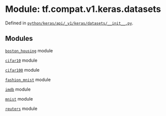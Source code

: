 <div itemscope itemtype="http://developers.google.com/ReferenceObject">
<meta itemprop="name" content="tf.compat.v1.keras.datasets" />
<meta itemprop="path" content="Stable" />
</div>

# Module: tf.compat.v1.keras.datasets





Defined in [`python/keras/api/_v1/keras/datasets/__init__.py`](/code/stable/tensorflow/python/keras/api/_v1/keras/datasets/__init__.py).

<!-- Placeholder for "Used in" -->


## Modules

[`boston_housing`](../../../../tf/compat/v1/keras/datasets/boston_housing.md) module

[`cifar10`](../../../../tf/compat/v1/keras/datasets/cifar10.md) module

[`cifar100`](../../../../tf/compat/v1/keras/datasets/cifar100.md) module

[`fashion_mnist`](../../../../tf/compat/v1/keras/datasets/fashion_mnist.md) module

[`imdb`](../../../../tf/compat/v1/keras/datasets/imdb.md) module

[`mnist`](../../../../tf/compat/v1/keras/datasets/mnist.md) module

[`reuters`](../../../../tf/compat/v1/keras/datasets/reuters.md) module

